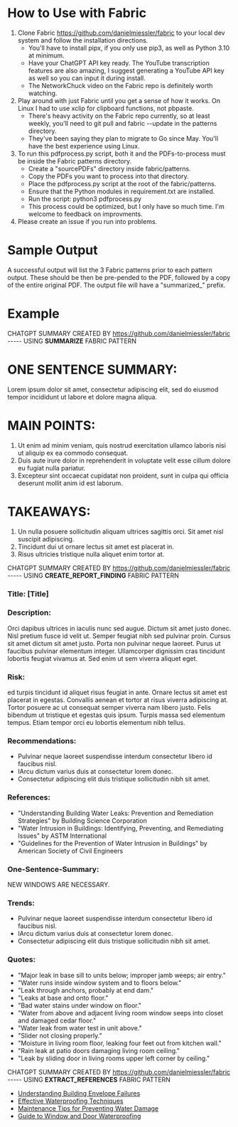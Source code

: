 # How to Use with Fabric 

1. Clone Fabric https://github.com/danielmiessler/fabric to your local dev system and follow the installation directions.
    - You'll have to install pipx, if you only use pip3, as well as Python 3.10 at minimum.
    - Have your ChatGPT API key ready. The YouTube transcription features are also amazing, I suggest generating a YouTube API key as well so you can input it during install.
    - The NetworkChuck video on the Fabric repo is definitely worth watching. 
2. Play around with just Fabric until you get a sense of how it works. On Linux I had to use xclip for clipboard        functions, not pbpaste.
    - There's heavy activity on the Fabric repo currently, so at least weekly, you'll need to git pull and fabric --update in the patterns directory.
    - They've been saying they plan to migrate to Go since May. You'll have the best experience using Linux.
3. To run this pdfprocess.py script, both it and the PDFs-to-process must be inside the Fabric patterns directory.
    - Create a "sourcePDFs" directory inside fabric/patterns. 
    - Copy the PDFs you want to process into that directory.
    - Place the pdfprocess.py script at the root of the fabric/patterns.
    - Ensure that the Python modules in requirement.txt are installed.
    - Run the script: python3 pdfprocess.py
    - This process could be optimized, but I only have so much time. I'm welcome to feedback on improvments.
4. Please create an issue if you run into problems. 

# Sample Output

A successful output will list the 3 Fabric patterns prior to each pattern output. These should be then be pre-pended to the PDF, followed by a copy of the entire original PDF. The output file will have a "summarized_" prefix.

# Example

CHATGPT SUMMARY CREATED BY https://github.com/danielmiessler/fabric
----- USING **SUMMARIZE** FABRIC PATTERN

# ONE SENTENCE SUMMARY:
Lorem ipsum dolor sit amet, consectetur adipiscing elit, sed do eiusmod tempor incididunt ut labore et dolore magna aliqua. 

# MAIN POINTS:
1. Ut enim ad minim veniam, quis nostrud exercitation ullamco laboris nisi ut aliquip ex ea commodo consequat.
2.  Duis aute irure dolor in reprehenderit in voluptate velit esse cillum dolore eu fugiat nulla pariatur. 
3. Excepteur sint occaecat cupidatat non proident, sunt in culpa qui officia deserunt mollit anim id est laborum.

# TAKEAWAYS:
1. Un nulla posuere sollicitudin aliquam ultrices sagittis orci. Sit amet nisl suscipit adipiscing. 
2. Tincidunt dui ut ornare lectus sit amet est placerat in. 
3. Risus ultricies tristique nulla aliquet enim tortor at. 

CHATGPT SUMMARY CREATED BY https://github.com/danielmiessler/fabric
----- USING **CREATE_REPORT_FINDING** FABRIC PATTERN

### Title: [Title]

### Description:
Orci dapibus ultrices in iaculis nunc sed augue. Dictum sit amet justo donec. Nisl pretium fusce id velit ut. Semper feugiat nibh sed pulvinar proin. Cursus sit amet dictum sit amet justo. Porta non pulvinar neque laoreet. Purus ut faucibus pulvinar elementum integer. Ullamcorper dignissim cras tincidunt lobortis feugiat vivamus at. Sed enim ut sem viverra aliquet eget.

### Risk:
ed turpis tincidunt id aliquet risus feugiat in ante. Ornare lectus sit amet est placerat in egestas. Convallis aenean et tortor at risus viverra adipiscing at. Tortor posuere ac ut consequat semper viverra nam libero justo. Felis bibendum ut tristique et egestas quis ipsum. Turpis massa sed elementum tempus. Etiam tempor orci eu lobortis elementum nibh tellus.

### Recommendations:
- Pulvinar neque laoreet suspendisse interdum consectetur libero id faucibus nisl. 
- IArcu dictum varius duis at consectetur lorem donec. 
- Consectetur adipiscing elit duis tristique sollicitudin nibh sit amet. 

### References:
- "Understanding Building Water Leaks: Prevention and Remediation Strategies" by Building
Science Corporation
- "Water Intrusion in Buildings: Identifying, Preventing, and Remediating Issues" by ASTM
International
- "Guidelines for the Prevention of Water Intrusion in Buildings" by American Society of Civil
Engineers

### One-Sentence-Summary:
NEW WINDOWS ARE NECESSARY.

### Trends:
- Pulvinar neque laoreet suspendisse interdum consectetur libero id faucibus nisl. 
- IArcu dictum varius duis at consectetur lorem donec. 
- Consectetur adipiscing elit duis tristique sollicitudin nibh sit amet. 

### Quotes:
- "Major leak in base sill to units below; improper jamb weeps; air entry."
- "Water runs inside window system and to floors below."
- "Leak through anchors, probably at end dam."
- "Leaks at base and onto floor."
- "Bad water stains under window on floor."
- "Water from above and adjacent living room window seeps into closet and damaged cedar floor."
- "Water leak from water test in unit above."
- "Slider not closing properly."
- "Moisture in living room floor, leaking four feet out from kitchen wall."
- "Rain leak at patio doors damaging living room ceiling."
- "Leak by sliding door in living rooms upper left corner by ceiling."

CHATGPT SUMMARY CREATED BY https://github.com/danielmiessler/fabric
----- USING **EXTRACT_REFERENCES** FABRIC PATTERN

- [Understanding Building Envelope Failures](https://www.buildingenvelope.org)
- [Effective Waterproofing Techniques](https://www.waterproofingmagazine.com)
- [Maintenance Tips for Preventing Water Damage](https://www.propertymaintenance.com)
- [Guide to Window and Door Waterproofing](https://www.architecturaldigest.com)

